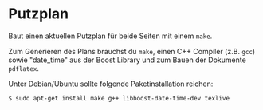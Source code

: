 # Putzplan

Baut einen aktuellen Putzplan für beide Seiten mit einem `make`.

Zum Generieren des Plans brauchst du `make`, einen C++ Compiler (z.B. `gcc`) sowie "date\_time" aus der Boost Library und zum Bauen der Dokumente `pdflatex`.

Unter Debian/Ubuntu sollte folgende Paketinstallation reichen:
```
$ sudo apt-get install make g++ libboost-date-time-dev texlive
```
